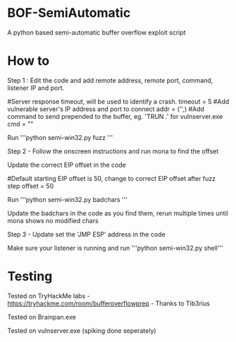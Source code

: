 # BOF-SemiAutomatic
A python based semi-automatic buffer overflow exploit script 

# How to 

Step 1 : Edit the code and add remote address, remote port, command, listener IP and port. 

#Server response timeout, will be used to identify a crash.
timeout = 5
#Add vulnerable server's IP address and port to connect
addr = ('<IP address>',<PORT>)
#Add command to send prepended to the buffer, eg. 'TRUN .' for vulnserver.exe
cmd = "<COMMAND>"

Run '''python semi-win32.py fuzz '''

Step 2 - Follow the onscreen instructions and run mona to find the offset 

Update the correct EIP offset in the code

#Default starting EIP offset is 50, change to correct EIP offset after fuzz step
offset = 50  

Run '''python semi-win32.py badchars '''

Update the badchars in the code as you find them, rerun multiple times until mona shows no modified chars 

Step 3 - Update set the 'JMP ESP' address in the code 

Make sure your listener is running and run '''python semi-win32.py shell'''

 
# Testing 

Tested on TryHackMe labs - https://tryhackme.com/room/bufferoverflowprep - Thanks to Tib3rius

Tested on Brainpan.exe

Tested on vulnserver.exe (spiking done seperately)
